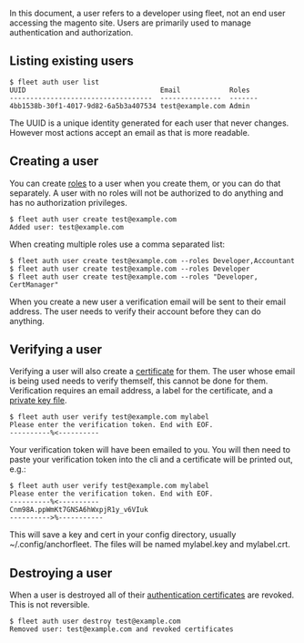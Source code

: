 In this document, a user refers to a developer using fleet, not an end user accessing the magento site. Users are primarily used to manage authentication and authorization.

Listing existing users
----

```
$ fleet auth user list
UUID                                 Email            Roles
-----------------------------------  ---------------  -------
4bb1538b-30f1-4017-9d82-6a5b3a407534 test@example.com Admin
```

The UUID is a unique identity generated for each user that never changes. However most actions accept an email as that is more readable.

Creating a user
----

You can create [roles](/how-to/auth/manage-roles) to a user when you create them, or you can do that separately. A user with no roles will not be authorized to do anything and has no authorization privileges.

```
$ fleet auth user create test@example.com
Added user: test@example.com
```

When creating multiple roles use a comma separated list:

```
$ fleet auth user create test@example.com --roles Developer,Accountant
$ fleet auth user create test@example.com --roles Developer
$ fleet auth user create test@example.com --roles "Developer, CertManager"
```

When you create a new user a verification email will be sent to their email address. The user needs to verify their account before they can do anything.

Verifying a user
----

Verifying a user will also create a [certificate](/how-to/auth/manage-certs) for them. The user whose email is being used needs to verify themself, this cannot be done for them. Verification requires an email address, a label for the certificate, and a [private key file](/how-to/auth/manage-certs#creating-an-auth-cert).

```
$ fleet auth user verify test@example.com mylabel
Please enter the verification token. End with EOF.
----------%<----------
```

Your verification token will have been emailed to you. You will then need to paste your verification token into the cli and a certificate will be printed out, e.g.:

```
$ fleet auth user verify test@example.com mylabel
Please enter the verification token. End with EOF.
----------%<----------
Cnm98A.ppWmKt7GNSA6hWxpjR1y_v6VIuk
---------->%-----------
```

This will save a key and cert in your config directory, usually ~/.config/anchorfleet. The files will be named mylabel.key and mylabel.crt.

Destroying a user
----

When a user is destroyed all of their [authentication certificates](/how-to/auth/manage-certs) are revoked. This is not reversible.

```
$ fleet auth user destroy test@example.com
Removed user: test@example.com and revoked certificates
```
